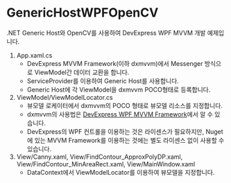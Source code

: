 # GenericHostWPFOpenCV
.NET Generic Host와 OpenCV를 사용하여 DevExpress WPF MVVM 개발 예제입니다.

1. App.xaml.cs
    - DevExpress MVVM Framework(이하 dxmvvm)에서 Messenger 방식으로 ViewModel간 데이터 교환을 합니다.
    - ServiceProvider를 이용하여 Generic Host를 사용합니다.
    - Generic Host에 각 ViewModel을 dxmvvm POCO형태로 등록합니다.
2. ViewModel/ViewModelLocator.cs
    - 뷰모델 로케이터에서 dxmvvm의 POCO 형태로 뷰모델 리소스를 지정합니다.
    - dxmvvm의 사용법은 [DevExpress WPF MVVM Framework](https://docs.devexpress.com/WPF/15112/mvvm-framework)에서 알 수 있습니다.
    - DevExpress의 WPF 컨트롤을 이용하는 것은 라이센스가 필요하지만, Nuget에 있는 MVVM Framework를 이용하는 것에는 별도 라이센스 없이 사용할 수 있습니다.
3. View/Canny.xaml, View/FindContour_ApproxPolyDP.xaml, View/FindContour_MinAreaRect.xaml, View/MainWindow.xaml
    - DataContext에서 ViewModelLocator를 이용하여 뷰모델을 지정합니다.
